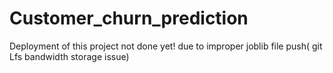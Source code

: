 # Customer_churn_prediction
 
Deployment of this project not done yet! due to improper joblib file push( git Lfs bandwidth storage issue) 
